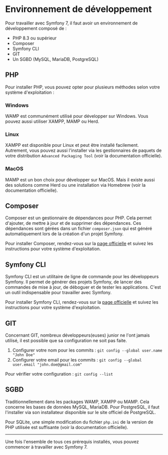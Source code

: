 # Environnement de développement

Pour travailler avec Symfony 7, il faut avoir un environnement de développement composé de :

- PHP 8.3 ou supérieur
- Composer
- Symfony CLI
- GIT
- Un SGBD (MySQL, MariaDB, PostgreSQL)

## PHP

Pour installer PHP, vous pouvez opter pour plusieurs méthodes selon votre système d'exploitation :

### Windows

WAMP est communément utilisé pour développer sur Windows. Vous pouvez aussi utiliser XAMPP, MAMP ou Herd.

### Linux

XAMPP est disponible pour Linux et peut être installé facilement. Autrement, vous pouvez aussi l'installer via les gestionnaires de paquets de votre distribution `Advanced Packaging Tool` (voir la documentation officielle).

### MacOS

MAMP est un bon choix pour développer sur MacOS. Mais il existe aussi des solutions comme Herd ou une installation via Homebrew (voir la documentation officielle).

## Composer

Composer est un gestionnaire de dépendances pour PHP. Cela permet d'ajouter, de mettre à jour et de supprimer des dépendances. Ces dépendances sont gérées dans un fichier `composer.json` qui est généré automatiquement lors de la création d'un projet Symfony.

Pour installer Composer, rendez-vous sur la [page officielle](https://getcomposer.org/download/) et suivez les instructions pour votre système d'exploitation.

## Symfony CLI

Symfony CLI est un utilitaire de ligne de commande pour les développeurs Symfony. Il permet de générer des projets Symfony, de lancer des commandes de mise à jour, de déboguer et de tester les applications. C'est un outil indispensable pour travailler avec Symfony.

Pour installer Symfony CLI, rendez-vous sur la [page officielle](https://symfony.com/download) et suivez les instructions pour votre système d'exploitation.

## GIT

Concernant GIT, nombreux développeurs(euses) junior ne l'ont jamais utilisé, il est possible que sa configuration ne soit pas faite.

1. Configurer votre nom pour les commits : `git config --global user.name "John Doe"`
2. Configurer votre email pour les commits : `git config --global user.email "john.doe@gmail.com"`

Pour vérifier votre configuration : `git config --list`

## SGBD

Traditionnellement dans les packages WAMP, XAMPP ou MAMP. Cela concerne les bases de données MySQL, MariaDB. Pour PostgreSQL, il faut l'installer via son installateur disponible sur le site officiel de PostgreSQL.

Pour SQLite, une simple modification du fichier `php.ini` de la version de PHP utilisée est suffisante (voir la documentation officielle).

---

Une fois l'ensemble de tous ces prérequis installés, vous pouvez commencer à travailler avec Symfony 7.